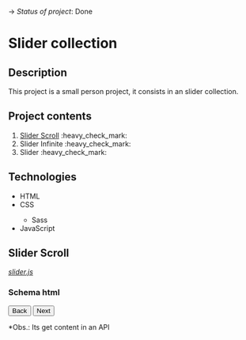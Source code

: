 -> _Status of project_: Done

# Slider collection

## Description

<p>This project is a small person project, it consists in an slider collection.</p>

## Project contents

<ol>
   <li><a href='#sliderScroll'>Slider Scroll</a> :heavy_check_mark:</li>
   <li>Slider Infinite :heavy_check_mark:</li>
   <li>Slider :heavy_check_mark:</li>
</ol>

## Technologies

<ul>
   <li>HTML</li>
   <li>CSS</li>
   <ul>
      <li>Sass</li>
   </ul>
   <li>JavaScript</li>
</ul>

<h2 id = 'sliderScroll'>Slider Scroll</h2>

<a href="https://github.com/AlvesPHGA/slider/blob/main/scripts/slider-infinite.js" style = 'font-style: italic'>slider.js</a>

### Schema html

<section aria-label="galeria digimon In Training" class="__slider-container" data-slider='scroll'>
   <section class="__slider-items"></section>
      <div class="__prev-next">
         <button type="button" class="__button __previous">
            Back
         </button>
         <button type="button" class="__button __next">
            Next
         </button>
      </div>
</section>

\*Obs.: Its get content in an API
